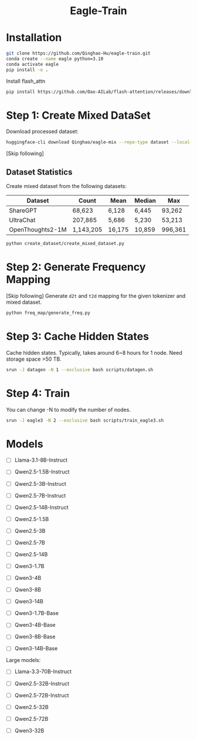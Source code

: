<h1 style="text-align: center;">Eagle-Train</h1>

# Installation

```bash
git clone https://github.com/Qinghao-Hu/eagle-train.git
conda create --name eagle python=3.10
conda activate eagle
pip install -e .
```

Install flash_attn
```bash
pip install https://github.com/Dao-AILab/flash-attention/releases/download/v2.7.4.post1/flash_attn-2.7.4.post1+cu12torch2.6cxx11abiTRUE-cp310-cp310-linux_x86_64.whl
```





# Step 1: Create Mixed DataSet

Download processed dataset:

```bash
huggingface-cli download Qinghao/eagle-mix --repo-type dataset --local-dir /path/to/your/directory
```

[Skip following]

## Dataset Statistics

Create mixed dataset from the following datasets:

| Dataset | Count | Mean | Median | Max |
|---------|--------|-------|---------|-----|
| ShareGPT | 68,623 | 6,128 | 6,445 | 93,262 |
| UltraChat | 207,865 | 5,686 | 5,230 | 53,213 |
| OpenThoughts2-1M | 1,143,205 | 16,175 | 10,859 | 996,361 |

```bash
python create_dataset/create_mixed_dataset.py
```

<!-- /nobackup/qinghao/dataset/reasoning/OpenThoughts2-1M
/nobackup/qinghao/trace/ShareGPT_V4.3_unfiltered_cleaned_split.json
/nobackup/qinghao/dataset/ultrachat_200k -->


# Step 2: Generate Frequency Mapping
[Skip following]
Generate `d2t` and `t2d` mapping for the given tokenizer and mixed dataset.

```bash
python freq_map/generate_freq.py
```

# Step 3: Cache Hidden States

Cache hidden states. Typically, takes around 6~8 hours for 1 node. Need storage space >50 TB.

```bash
srun -J datagen -N 1 --exclusive bash scripts/datagen.sh
```


# Step 4: Train

You can change -N to modify the number of nodes.

```bash
srun -J eagle3 -N 2 --exclusive bash scripts/train_eagle3.sh
```

# Models

- [ ] Llama-3.1-8B-Instruct
- [ ] Qwen2.5-1.5B-Instruct
- [ ] Qwen2.5-3B-Instruct
- [ ] Qwen2.5-7B-Instruct
- [ ] Qwen2.5-14B-Instruct
- [ ] Qwen2.5-1.5B
- [ ] Qwen2.5-3B
- [ ] Qwen2.5-7B
- [ ] Qwen2.5-14B
- [ ] Qwen3-1.7B
- [ ] Qwen3-4B
- [ ] Qwen3-8B
- [ ] Qwen3-14B
- [ ] Qwen3-1.7B-Base
- [ ] Qwen3-4B-Base
- [ ] Qwen3-8B-Base
- [ ] Qwen3-14B-Base


Large models:

- [ ] Llama-3.3-70B-Instruct
- [ ] Qwen2.5-32B-Instruct
- [ ] Qwen2.5-72B-Instruct
- [ ] Qwen2.5-32B
- [ ] Qwen2.5-72B
- [ ] Qwen3-32B

